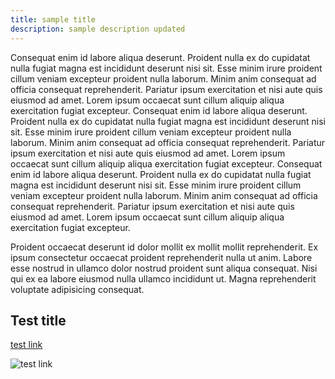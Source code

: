 ```yaml
---
title: sample title
description: sample description updated
---
```


Consequat enim id labore aliqua deserunt. Proident nulla ex do cupidatat nulla fugiat magna est incididunt deserunt nisi sit. Esse minim irure proident cillum veniam excepteur proident nulla laborum. Minim anim consequat ad officia consequat reprehenderit. Pariatur ipsum exercitation et nisi aute quis eiusmod ad amet. Lorem ipsum occaecat sunt cillum aliquip aliqua exercitation fugiat excepteur.
Consequat enim id labore aliqua deserunt. Proident nulla ex do cupidatat nulla fugiat magna est incididunt deserunt nisi sit. Esse minim irure proident cillum veniam excepteur proident nulla laborum. Minim anim consequat ad officia consequat reprehenderit. Pariatur ipsum exercitation et nisi aute quis eiusmod ad amet. Lorem ipsum occaecat sunt cillum aliquip aliqua exercitation fugiat excepteur.
Consequat enim id labore aliqua deserunt. Proident nulla ex do cupidatat nulla fugiat magna est incididunt deserunt nisi sit. Esse minim irure proident cillum veniam excepteur proident nulla laborum. Minim anim consequat ad officia consequat reprehenderit. Pariatur ipsum exercitation et nisi aute quis eiusmod ad amet. Lorem ipsum occaecat sunt cillum aliquip aliqua exercitation fugiat excepteur.

Proident occaecat deserunt id dolor mollit ex mollit mollit reprehenderit. Ex
ipsum consectetur occaecat proident reprehenderit nulla ut anim. Labore esse
nostrud in ullamco dolor nostrud proident sunt aliqua consequat. Nisi qui ex ea
labore eiusmod nulla ullamco incididunt ut. Magna reprehenderit voluptate
adipisicing consequat.

## Test title

[test link](https://example.com)

![test link](https://images.unsplash.com/photo-1671725501830-71073ba7eafc?ixlib=rb-4.0.3&ixid=MnwxMjA3fDF8MHxlZGl0b3JpYWwtZmVlZHwxfHx8ZW58MHx8fHw%3D&auto=format&fit=crop&w=500&q=60)
